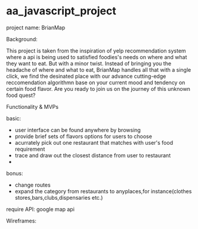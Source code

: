 # aa_javascript_project
project name: BrianMap

Background:

This project is taken from the inspiration of yelp recommendation system where a api is being used to satisfied foodies's
needs on where and what they want to eat. But with a minor twist. Instead of bringing you the headache of where and what to eat, BrianMap handles all that with a single click, we find the desinated place with our advance cutting-edge reccomendation algorithmn base on your current mood and tendency on certain food flavor. Are you ready to join us on the journey of this unknown food quest? 


Functionality & MVPs

basic:
- user interface can be found anywhere by browsing
- provide brief sets of flavors options for users to choose
- acurrately pick out one restaurant that matches with user's food requirement
- trace and draw out the closest distance from user to restaurant
- 

bonus:

- change routes
- expand the category from restaurants to anyplaces,for instance(clothes stores,bars,clubs,dispensaries etc.)

require API:
google map api

Wireframes:
